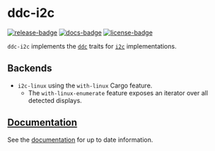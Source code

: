 # ddc-i2c

[![release-badge][]][cargo] [![docs-badge][]][docs] [![license-badge][]][license]

`ddc-i2c` implements the [`ddc`](https://crates.io/crates/ddc) traits for
[`i2c`](https://crates.io/crates/i2c) implementations.

## Backends

- `i2c-linux` using the `with-linux` Cargo feature.
  - The `with-linux-enumerate` feature exposes an iterator over all detected
    displays.

## [Documentation][docs]

See the [documentation][docs] for up to date information.

[release-badge]: https://img.shields.io/crates/v/ddc-i2c.svg?style=flat-square
[cargo]: https://crates.io/crates/ddc-i2c
[docs-badge]: https://img.shields.io/badge/API-docs-blue.svg?style=flat-square
[docs]: https://docs.rs/ddc-i2c
[license-badge]: https://img.shields.io/badge/license-MIT-ff69b4.svg?style=flat-square
[license]: https://github.com/arcnmx/ddc-i2c-rs/blob/master/COPYING
